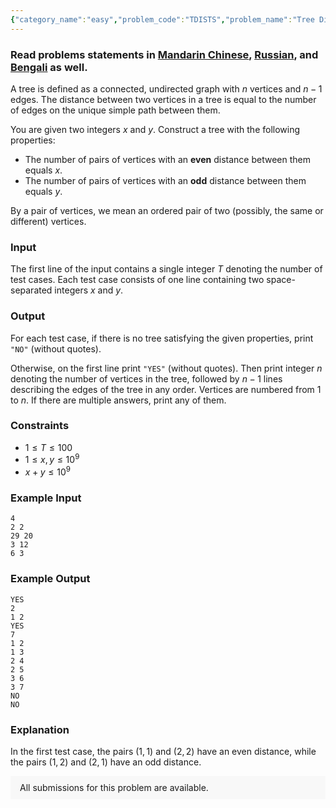 ```yaml
---
{"category_name":"easy","problem_code":"TDISTS","problem_name":"Tree Distances","problemComponents":{"constraints":"","constraintsState":false,"subtasks":"","subtasksState":false,"inputFormat":"","inputFormatState":false,"outputFormat":"","outputFormatState":false,"sampleTestCases":{}},"video_editorial_url":"https://youtu.be/O6t2L-Dlnzg","languages_supported":{"0":"CPP14","1":"C","2":"JAVA","3":"PYTH 3.6","4":"CPP17","5":"PYTH","6":"PYP3","7":"CS2","8":"ADA","9":"PYPY","10":"TEXT","11":"PAS fpc","12":"NODEJS","13":"RUBY","14":"PHP","15":"GO","16":"HASK","17":"TCL","18":"PERL","19":"SCALA","20":"LUA","21":"kotlin","22":"BASH","23":"JS","24":"LISP sbcl","25":"rust","26":"PAS gpc","27":"BF","28":"CLOJ","29":"R","30":"D","31":"CAML","32":"FORT","33":"ASM","34":"swift","35":"FS","36":"WSPC","37":"LISP clisp","38":"SQL","39":"SCM guile","40":"PERL6","41":"ERL","42":"CLPS","43":"ICK","44":"NICE","45":"PRLG","46":"ICON","47":"COB","48":"SCM chicken","49":"PIKE","50":"SCM qobi","51":"ST","52":"SQLQ","53":"NEM"},"max_timelimit":0.5,"source_sizelimit":50000,"problem_author":"zoooma13","problem_tester":"","date_added":"10-04-2021","tags":{"0":"cook128","1":"easy","2":"greedy","3":"trees","4":"zoooma13"},"problem_difficulty_level":"Easy","best_tag":"","editorial_url":"https://discuss.codechef.com/problems/TDISTS","time":{"view_start_date":1618772404,"submit_start_date":1618772404,"visible_start_date":1618772404,"end_date":1735669800},"is_direct_submittable":false,"problemDiscussURL":"https://discuss.codechef.com/search?q=TDISTS","is_proctored":false,"visitedContests":{},"layout":"problem"}
---
```

### Read problems statements in [Mandarin Chinese](https://www.codechef.com/download/translated/COOK128/mandarin/TDISTS.pdf), [Russian](https://www.codechef.com/download/translated/COOK128/russian/TDISTS.pdf), and [Bengali](https://www.codechef.com/download/translated/COOK128/bengali/TDISTS.pdf) as well.

A tree is defined as a connected, undirected graph with $n$ vertices and $n−1$ edges. The distance between two vertices in a tree is equal to the number of edges on the unique simple path between them.

You are given two integers $x$ and $y$. Construct a tree with the following properties:
- The number of pairs of vertices with an **even** distance between them equals $x$.
- The number of pairs of vertices with an **odd** distance between them equals $y$.

By a pair of vertices, we mean an ordered pair of two (possibly, the same or different) vertices.

### Input
The first line of the input contains a single integer $T$ denoting the number of test cases. Each test case consists of one line containing two space-separated integers $x$ and $y$.

### Output
For each test case, if there is no tree satisfying the given properties, print ``"NO"`` (without quotes).

Otherwise, on the first line print ``"YES"`` (without quotes). Then print integer $n$ denoting the number of vertices in the tree, followed by $n−1$ lines describing the edges of the tree in any order. Vertices are numbered from $1$ to $n$. If there are multiple answers, print any of them.

### Constraints
- $1 \leq T \leq 100$
- $1 \leq x,y \leq 10^9$
- $x + y \leq 10^9$

### Example Input
```
4
2 2
29 20
3 12
6 3
```

### Example Output
```
YES
2
1 2
YES
7
1 2
1 3
2 4
2 5
3 6
3 7
NO
NO
```

### Explanation
In the first test case,  the pairs $(1 ,1)$ and $(2 ,2)$ have an even distance, while the pairs $(1 ,2)$ and $(2 ,1)$ have an odd distance.
<aside style='background: #f8f8f8;padding: 10px 15px;'><div>All submissions for this problem are available.</div></aside>